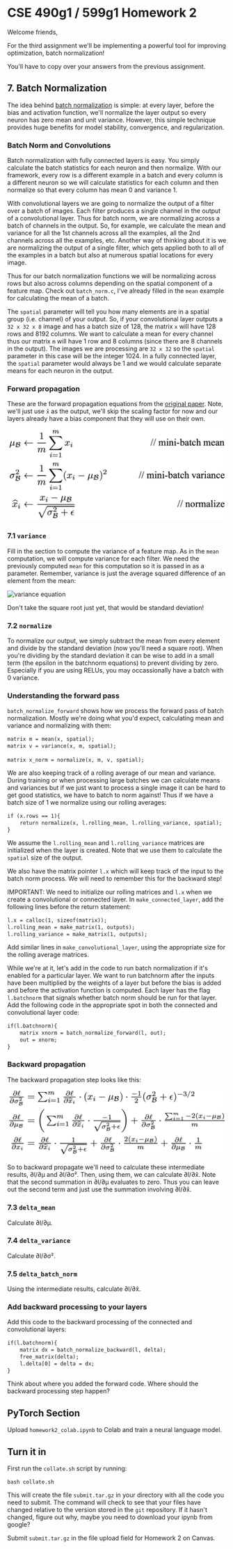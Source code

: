 # CSE 490g1 / 599g1 Homework 2 #

Welcome friends,

For the third assignment we'll be implementing a powerful tool for improving optimization, batch normalization!

You'll have to copy over your answers from the previous assignment.

## 7. Batch Normalization ##

The idea behind [batch normalization](https://arxiv.org/pdf/1502.03167.pdf) is simple: at every layer, before the bias and activation function, we'll normalize the layer output so every neuron has zero mean and unit variance. However, this simple technique provides huge benefits for model stability, convergence, and regularization.

### Batch Norm and Convolutions ###

Batch normalization with fully connected layers is easy. You simply calculate the batch statistics for each neuron and then normalize. With our framework, every row is a different example in a batch and every column is a different neuron so we will calculate statistics for each column and then normalize so that every column has mean 0 and variance 1.

With convolutional layers we are going to normalize the output of a filter over a batch of images. Each filter produces a single channel in the output of a convolutional layer. Thus for batch norm, we are normalizing across a batch of channels in the output. So, for example, we calculate the mean and variance for all the 1st channels across all the examples, all the 2nd channels across all the examples, etc. Another way of thinking about it is we are normalizing the output of a single filter, which gets applied both to all of the examples in a batch but also at numerous spatial locations for every image.

Thus for our batch normalization functions we will be normalizing across rows but also across columns depending on the spatial component of a feature map. Check out `batch_norm.c`, I've already filled in the `mean` example for calculating the mean of a batch.

The `spatial` parameter will tell you how many elements are in a spatial group (i.e. channel) of your output. So, if your convolutional layer outputs a `32 x 32 x 8` image and has a batch size of 128, the matrix `x` will have 128 rows and 8192 columns. We want to calculate a mean for every channel thus our matrix `m` will have 1 row and 8 columns (since there are 8 channels in the output). The images we are processing are `32 x 32` so the `spatial` parameter in this case will be the integer 1024. In a fully connected layer, the `spatial` parameter would always be 1 and we would calculate separate means for each neuron in the output.

### Forward propagation ###

These are the forward propagation equations from the [original paper](https://arxiv.org/abs/1502.03167). Note, we'll just use `x̂` as the output, we'll skip the scaling factor for now and our layers already have a bias component that they will use on their own.

![forward propagation equations](figs/bn_forward.png)

### 7.1 `variance` ###

Fill in the section to compute the variance of a feature map. As in the `mean` computation, we will compute variance for each filter. We need the previously computed `mean` for this computation so it is passed in as a parameter. Remember, variance is just the average squared difference of an element from the mean:

![variance equation](https://wikimedia.org/api/rest_v1/media/math/render/svg/0c5c6e7bbd52e69c29e2d5cfe21989313aba55d4)

Don't take the square root just yet, that would be standard deviation!

### 7.2 `normalize` ###

To normalize our output, we simply subtract the mean from every element and divide by the standard deviation (now you'll need a square root). When you're dividing by the standard deviation it can be wise to add in a small term (the epsilon in the batchnorm equations) to prevent dividing by zero. Especially if you are using RELUs, you may occassionally have a batch with 0 variance.

### Understanding the forward pass ###

`batch_normalize_forward` shows how we process the forward pass of batch normalization. Mostly we're doing what you'd expect, calculating mean and variance and normalizing with them:

    matrix m = mean(x, spatial);
    matrix v = variance(x, m, spatial);
    
    matrix x_norm = normalize(x, m, v, spatial);

We are also keeping track of a rolling average of our mean and variance. During training or when processing large batches we can calculate means and variances but if we just want to process a single image it can be hard to get good statistics, we have to batch to norm against! Thus if we have a batch size of 1 we normalize using our rolling averages:

    if (x.rows == 1){
        return normalize(x, l.rolling_mean, l.rolling_variance, spatial);
    }

We assume the `l.rolling_mean` and `l.rolling_variance` matrices are initialized when the layer is created. Note that we use them to calculate the `spatial` size of the output.

We also have the matrix pointer `l.x` which will keep track of the input to the batch norm process. We will need to remember this for the backward step!

IMPORTANT: We need to initialize our rolling matrices and `l.x` when we create a convolutional or connected layer. In `make_connected_layer`, add the following lines before the return statement:

    l.x = calloc(1, sizeof(matrix));
    l.rolling_mean = make_matrix(1, outputs);
    l.rolling_variance = make_matrix(1, outputs);

Add similar lines in `make_convolutional_layer`, using the appropriate size for the rolling average matrices.

While we're at it, let's add in the code to run batch normalization if it's enabled for a particular layer. We want to run batchnorm after the inputs have been multiplied by the weights of a layer but before the bias is added and before the activation function is computed. Each layer has the flag `l.batchnorm` that signals whether batch norm should be run for that layer. Add the following code in the appropriate spot in both the connected and convolutional layer code:

    if(l.batchnorm){
        matrix xnorm = batch_normalize_forward(l, out);
        out = xnorm;
    }

### Backward propagation ###

The backward propagation step looks like this:

![](figs/bn_back.png)

So to backward propagate we'll need to calculate these intermediate results, ∂l/∂µ and ∂l/∂σ². Then, using them, we can calculate ∂l/∂x̂. Note that the second summation in ∂l/∂µ evaluates to zero. Thus you can leave out the second term and just use the summation involving ∂l/∂x̂.

### 7.3 `delta_mean` ###

Calculate ∂l/∂µ.

### 7.4 `delta_variance` ###

Calculate ∂l/∂σ².

### 7.5 `delta_batch_norm` ###

Using the intermediate results, calculate ∂l/∂x̂.

### Add backward processing to your layers ###

Add this code to the backward processing of the connected and convolutional layers:

    if(l.batchnorm){
        matrix dx = batch_normalize_backward(l, delta);
        free_matrix(delta);
        l.delta[0] = delta = dx;
    }

Think about where you added the forward code. Where should the backward processing step happen?

## PyTorch Section ##

Upload `homework2_colab.ipynb` to Colab and train a neural language model.

## Turn it in ##

First run the `collate.sh` script by running:

    bash collate.sh
    
This will create the file `submit.tar.gz` in your directory with all the code you need to submit. The command will check to see that your files have changed relative to the version stored in the `git` repository. If it hasn't changed, figure out why, maybe you need to download your ipynb from google?

Submit `submit.tar.gz` in the file upload field for Homework 2 on Canvas.

